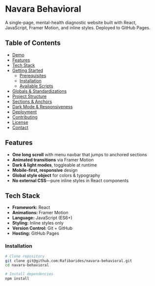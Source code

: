 # Navara Behavioral

A single-page, mental-health diagnostic website built with React, JavaScript, Framer Motion, and inline styles. Deployed to GitHub Pages.

## Table of Contents
- [Demo](#demo)  
- [Features](#features)  
- [Tech Stack](#tech-stack)  
- [Getting Started](#getting-started)  
  - [Prerequisites](#prerequisites)  
  - [Installation](#installation)  
  - [Available Scripts](#available-scripts)  
- [Globals & Standardizations](#globals--standardizations)  
- [Project Structure](#project-structure)  
- [Sections & Anchors](#sections--anchors)  
- [Dark Mode & Responsiveness](#dark-mode--responsiveness)  
- [Deployment](#deployment)  
- [Contributing](#contributing)  
- [License](#license)  
- [Contact](#contact)

## Features
- **One long scroll** with menu navbar that jumps to anchored sections  
- **Animated transitions** via Framer Motion  
- **Dark & light modes**, toggleable at runtime  
- **Mobile-first, responsive** design  
- **Global style object** for colors & typography  
- **No external CSS**—pure inline styles in React components  

## Tech Stack
- **Framework:** React  
- **Animations:** Framer Motion  
- **Language:** JavaScript (ES6+)  
- **Styling:** Inline styles only  
- **Version Control:** Git + GitHub  
- **Hosting:** GitHub Pages  

### Installation
```bash
# Clone repository
git clone git@github.com:Rafibarides/navara-behavioral.git
cd navara-behavioral

# Install dependencies
npm install
